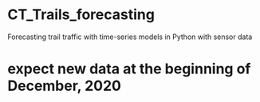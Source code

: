 # CT_Trails_forecasting
Forecasting trail traffic with time-series models in Python with sensor data
# expect new data at the beginning of December, 2020
